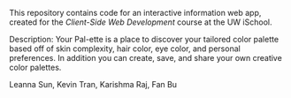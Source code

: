 This repository contains code for an interactive information web app, created for the _Client-Side Web Development_ course at the UW iSchool.

Description:
Your Pal-ette is a place to discover your tailored color palette based off of skin complexity, hair color, eye color, and personal preferences. In addition you can create, save, and share your own creative color palettes.

Leanna Sun, Kevin Tran, Karishma Raj, Fan Bu